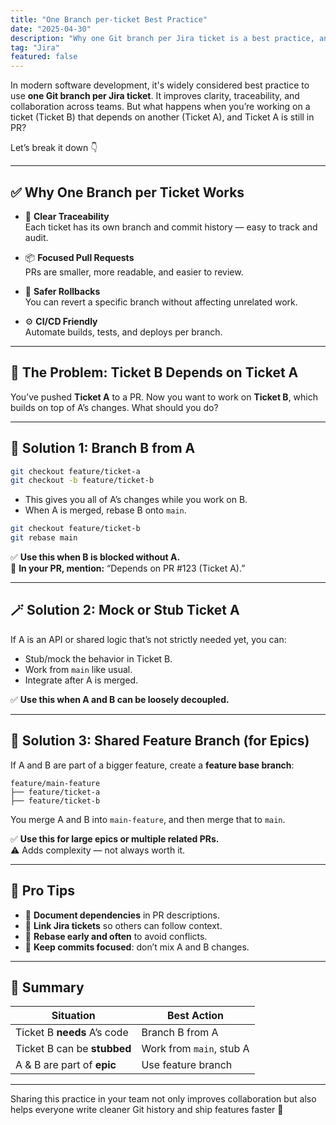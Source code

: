 ```yaml
---
title: "One Branch per-ticket Best Practice"
date: "2025-04-30"
description: "Why one Git branch per Jira ticket is a best practice, and how to work efficiently when tickets depend on each other."
tag: "Jira"
featured: false
---
```


In modern software development, it's widely considered best practice to use **one Git branch per Jira ticket**. It improves clarity, traceability, and collaboration across teams. But what happens when you’re working on a ticket (Ticket B) that depends on another (Ticket A), and Ticket A is still in PR?

Let’s break it down 👇

---

## ✅ Why One Branch per Ticket Works

- 🔗 **Clear Traceability**  
  Each ticket has its own branch and commit history — easy to track and audit.

- 📦 **Focused Pull Requests**  
  PRs are smaller, more readable, and easier to review.

- 🔁 **Safer Rollbacks**  
  You can revert a specific branch without affecting unrelated work.

- ⚙️ **CI/CD Friendly**  
  Automate builds, tests, and deploys per branch.

---

## 🤔 The Problem: Ticket B Depends on Ticket A

You’ve pushed **Ticket A** to a PR. Now you want to work on **Ticket B**, which builds on top of A’s changes. What should you do?

---

## 🧩 Solution 1: Branch B from A

```bash
git checkout feature/ticket-a
git checkout -b feature/ticket-b
```

- This gives you all of A’s changes while you work on B.
- When A is merged, rebase B onto `main`.

```bash
git checkout feature/ticket-b
git rebase main
```

✅ **Use this when B is blocked without A.**  
📣 **In your PR, mention:** “Depends on PR #123 (Ticket A).”

---

## 🪄 Solution 2: Mock or Stub Ticket A

If A is an API or shared logic that’s not strictly needed yet, you can:

- Stub/mock the behavior in Ticket B.
- Work from `main` like usual.
- Integrate after A is merged.

✅ **Use this when A and B can be loosely decoupled.**

---

## 🧱 Solution 3: Shared Feature Branch (for Epics)

If A and B are part of a bigger feature, create a **feature base branch**:

```
feature/main-feature
├── feature/ticket-a
├── feature/ticket-b
```

You merge A and B into `main-feature`, and then merge that to `main`.

✅ **Use this for large epics or multiple related PRs.**  
⚠️ Adds complexity — not always worth it.

---

## 🧠 Pro Tips

- 📝 **Document dependencies** in PR descriptions.
- 🔗 **Link Jira tickets** so others can follow context.
- 🔄 **Rebase early and often** to avoid conflicts.
- 🧼 **Keep commits focused**: don’t mix A and B changes.

---

## 📌 Summary

| Situation                   | Best Action              |
| --------------------------- | ------------------------ |
| Ticket B **needs** A’s code | Branch B from A          |
| Ticket B can be **stubbed** | Work from `main`, stub A |
| A & B are part of **epic**  | Use feature branch       |

---

Sharing this practice in your team not only improves collaboration but also helps everyone write cleaner Git history and ship features faster 🚀
